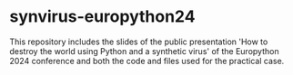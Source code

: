 # synvirus-europython24
This repository includes the slides of the public presentation 'How to destroy the world using Python and a synthetic virus' of the Europython 2024 conference and both the code and files used for the practical case.

